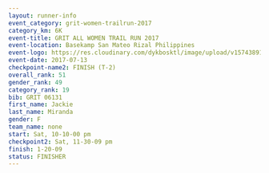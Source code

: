 ```yaml
---
layout: runner-info 
event_category: grit-women-trailrun-2017 
category_km: 6K 
event-title: GRIT ALL WOMEN TRAIL RUN 2017 
event-location: Basekamp San Mateo Rizal Philippines 
event-logo: https://res.cloudinary.com/dykbosktl/image/upload/v1574389137/Logo/a04c0-grit-logo_yxzsau.png 
event-date: 2017-07-13 
checkpoint-name2: FINISH (T-2) 
overall_rank: 51
gender_rank: 49
category_rank: 19
bib: GRIT 06131
first_name: Jackie
last_name: Miranda
gender: F
team_name: none
start: Sat, 10-10-00 pm
checkpoint2: Sat, 11-30-09 pm
finish: 1-20-09
status: FINISHER
---
```

